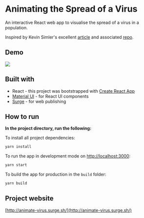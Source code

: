 # Animating the Spread of a Virus

An interactive React web app to visualise the spread of a virus in a population.

Inspired by Kevin Simler's excellent [article](https://github.com/kevinsimler/outbreak) and associated [repo](https://github.com/kevinsimler/outbreak).

## Demo
![](demo.gif)

## Built with
- React - this project was bootstrapped with [Create React App](https://github.com/facebook/create-react-app)
- [Material UI](https://material-ui.com/) - for React UI components
- [Surge](https://surge.sh/) - for web publishing

## How to run
**In the project directory, run the following:**

To install all project dependencies:
```bash
yarn install
```

To run the app in development mode on [http://localhost:3000](http://localhost:3000):
```bash
yarn start
```

To build the app for production in the `build` folder:
```bash
yarn build
```
## Project website
[http://animate-virus.surge.sh/](http://animate-virus.surge.sh/)